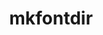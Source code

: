 ---
title: "mkfontdir"
layout: cache
categories: [package, develop]
meta: {"compilers": ["gcc@=10.5.0", "gcc@=11.1.0", "gcc@=11.4.0", "gcc@=13.3.0", "oneapi@=2024.2.1"], "num_specs": 31, "num_specs_by_stack": {"data-vis-sdk": 8, "developer-tools-aarch64-linux-gnu": 3, "developer-tools-x86_64_v3-linux-gnu": 3, "e4s": 5, "e4s-oneapi": 4, "hep": 5, "root": 31}, "oss": ["centos7", "rhel8", "ubuntu20.04", "ubuntu22.04"], "platforms": ["linux"], "stacks": ["data-vis-sdk", "developer-tools-aarch64-linux-gnu", "developer-tools-x86_64_v3-linux-gnu", "e4s", "e4s-oneapi", "hep", "root"], "targets": ["aarch64", "x86_64_v3"], "versions": ["1.0.7"]}
spec_details: [{"compiler": "gcc@=13.3.0", "hash": "2biha7dyv2kfenhqfx6cdas2bxl2d5fq", "os": "rhel8", "platform": "linux", "size": "-", "stacks": ["developer-tools-aarch64-linux-gnu", "root"], "target": "aarch64", "variants": ["build_system=autotools"], "versions": ["1.0.7"]}, {"compiler": "gcc@=11.1.0", "hash": "3inpq53263icqsvud7nicgbzefwv4jku", "os": "ubuntu20.04", "platform": "linux", "size": "-", "stacks": ["data-vis-sdk", "root"], "target": "x86_64_v3", "variants": ["build_system=autotools"], "versions": ["1.0.7"]}, {"compiler": "gcc@=11.1.0", "hash": "3llztdgzpttoxasqt6dt4kk5f77u32qh", "os": "ubuntu20.04", "platform": "linux", "size": "-", "stacks": ["data-vis-sdk", "root"], "target": "x86_64_v3", "variants": ["build_system=autotools"], "versions": ["1.0.7"]}, {"compiler": "gcc@=10.5.0", "hash": "4b34zccel7crgmoypb23yw3lzghbyqp2", "os": "centos7", "platform": "linux", "size": "-", "stacks": ["developer-tools-x86_64_v3-linux-gnu", "root"], "target": "x86_64_v3", "variants": ["build_system=autotools"], "versions": ["1.0.7"]}, {"compiler": "gcc@=11.1.0", "hash": "4l3matade2cdc7wpg3ahx2hy76qlwvrp", "os": "ubuntu20.04", "platform": "linux", "size": "-", "stacks": ["data-vis-sdk", "root"], "target": "x86_64_v3", "variants": ["build_system=autotools"], "versions": ["1.0.7"]}, {"compiler": "gcc@=11.1.0", "hash": "5chbb4xf2nrv7g33j6ulomfi6ml6yej3", "os": "ubuntu20.04", "platform": "linux", "size": "-", "stacks": ["data-vis-sdk", "root"], "target": "x86_64_v3", "variants": ["build_system=autotools"], "versions": ["1.0.7"]}, {"compiler": "gcc@=11.1.0", "hash": "a7abkfe3zf2lz7kkdqneforwsdnex2qx", "os": "ubuntu20.04", "platform": "linux", "size": "-", "stacks": ["data-vis-sdk", "root"], "target": "x86_64_v3", "variants": ["build_system=autotools"], "versions": ["1.0.7"]}, {"compiler": "gcc@=13.3.0", "hash": "agdqsw3rzu7tuw4bwtqpkeyewoxpn6bc", "os": "rhel8", "platform": "linux", "size": "-", "stacks": ["developer-tools-aarch64-linux-gnu", "root"], "target": "aarch64", "variants": ["build_system=autotools"], "versions": ["1.0.7"]}, {"compiler": "gcc@=10.5.0", "hash": "b6v654sa2rgqzxhtdb7tfm3tha2doies", "os": "centos7", "platform": "linux", "size": "-", "stacks": ["developer-tools-x86_64_v3-linux-gnu", "root"], "target": "x86_64_v3", "variants": ["build_system=autotools"], "versions": ["1.0.7"]}, {"compiler": "gcc@=13.3.0", "hash": "day2j2u4v4npykbcqiu5svnv3vvc7fdo", "os": "rhel8", "platform": "linux", "size": "-", "stacks": ["root"], "target": "aarch64", "variants": ["build_system=autotools"], "versions": ["1.0.7"]}, {"compiler": "gcc@=11.1.0", "hash": "dgeklr3kgvzm75bipdebouwnzrz5ldsu", "os": "ubuntu20.04", "platform": "linux", "size": "-", "stacks": ["data-vis-sdk", "root"], "target": "x86_64_v3", "variants": ["build_system=autotools"], "versions": ["1.0.7"]}, {"compiler": "gcc@=11.1.0", "hash": "dpqyfzk7sdusvya5tdpwqenblpvfaim7", "os": "ubuntu20.04", "platform": "linux", "size": "-", "stacks": ["data-vis-sdk", "root"], "target": "x86_64_v3", "variants": ["build_system=autotools"], "versions": ["1.0.7"]}, {"compiler": "gcc@=11.4.0", "hash": "edmh3aelwhkoyiartnsvraird2ngl75w", "os": "ubuntu22.04", "platform": "linux", "size": "-", "stacks": ["e4s", "root"], "target": "x86_64_v3", "variants": ["build_system=autotools"], "versions": ["1.0.7"]}, {"compiler": "oneapi@=2024.2.1", "hash": "grl4uom7hexp7lr5p6skfqf4lj47x7dt", "os": "ubuntu22.04", "platform": "linux", "size": "-", "stacks": ["e4s-oneapi", "root"], "target": "x86_64_v3", "variants": ["build_system=autotools"], "versions": ["1.0.7"]}, {"compiler": "oneapi@=2024.2.1", "hash": "gw4n7tdwytggcv6a7v7ug7aliby3vcjj", "os": "ubuntu22.04", "platform": "linux", "size": "-", "stacks": ["e4s-oneapi", "root"], "target": "x86_64_v3", "variants": ["build_system=autotools"], "versions": ["1.0.7"]}, {"compiler": "gcc@=11.4.0", "hash": "hd4ujrng6mkuzybdfhsh4xhsziap4xci", "os": "ubuntu22.04", "platform": "linux", "size": "-", "stacks": ["e4s", "root"], "target": "x86_64_v3", "variants": ["build_system=autotools"], "versions": ["1.0.7"]}, {"compiler": "gcc@=11.4.0", "hash": "hnwnnebss4vxoyprrzde4rwlvdsfrawe", "os": "ubuntu22.04", "platform": "linux", "size": "-", "stacks": ["hep", "root"], "target": "x86_64_v3", "variants": ["build_system=autotools"], "versions": ["1.0.7"]}, {"compiler": "gcc@=11.4.0", "hash": "meszn7bmwurpbqylhfnjgshwjyhykkkj", "os": "ubuntu22.04", "platform": "linux", "size": "-", "stacks": ["hep", "root"], "target": "x86_64_v3", "variants": ["build_system=autotools"], "versions": ["1.0.7"]}, {"compiler": "gcc@=11.1.0", "hash": "n3og5pvgtmf5aknmlxlkzophpo7ivw5g", "os": "ubuntu20.04", "platform": "linux", "size": "-", "stacks": ["data-vis-sdk", "root"], "target": "x86_64_v3", "variants": ["build_system=autotools"], "versions": ["1.0.7"]}, {"compiler": "gcc@=10.5.0", "hash": "nsjwezlm6ypenumuweujg6eawbfyu25c", "os": "centos7", "platform": "linux", "size": "-", "stacks": ["developer-tools-x86_64_v3-linux-gnu", "root"], "target": "x86_64_v3", "variants": ["build_system=autotools"], "versions": ["1.0.7"]}, {"compiler": "gcc@=11.4.0", "hash": "qom4cacjv4mkalj3awl34uchh33alqsk", "os": "ubuntu22.04", "platform": "linux", "size": "-", "stacks": ["hep", "root"], "target": "x86_64_v3", "variants": ["build_system=autotools"], "versions": ["1.0.7"]}, {"compiler": "oneapi@=2024.2.1", "hash": "qpqrhtvuowhieabubgsi46ry6ckir7mg", "os": "ubuntu22.04", "platform": "linux", "size": "-", "stacks": ["e4s-oneapi", "root"], "target": "x86_64_v3", "variants": ["build_system=autotools"], "versions": ["1.0.7"]}, {"compiler": "gcc@=13.3.0", "hash": "r4n6rf2j2hljfnyai5ihgigbrwlqh7d4", "os": "rhel8", "platform": "linux", "size": "-", "stacks": ["developer-tools-aarch64-linux-gnu", "root"], "target": "aarch64", "variants": ["build_system=autotools"], "versions": ["1.0.7"]}, {"compiler": "gcc@=11.4.0", "hash": "rxb3rp66lpwccuhay23vbtp6eqlvlasg", "os": "ubuntu22.04", "platform": "linux", "size": "-", "stacks": ["e4s", "root"], "target": "x86_64_v3", "variants": ["build_system=autotools"], "versions": ["1.0.7"]}, {"compiler": "gcc@=11.4.0", "hash": "sghl3mnkhewbjbfm3ptgue2gbi7rp5wc", "os": "ubuntu22.04", "platform": "linux", "size": "-", "stacks": ["e4s", "root"], "target": "x86_64_v3", "variants": ["build_system=autotools"], "versions": ["1.0.7"]}, {"compiler": "oneapi@=2024.2.1", "hash": "slhf6l3p67ajatowztkwq3icklhff4ma", "os": "ubuntu22.04", "platform": "linux", "size": "-", "stacks": ["e4s-oneapi", "root"], "target": "x86_64_v3", "variants": ["build_system=autotools"], "versions": ["1.0.7"]}, {"compiler": "gcc@=11.4.0", "hash": "tbynmc4gpqy3w5connph2tz4e3oagkbu", "os": "ubuntu22.04", "platform": "linux", "size": "-", "stacks": ["hep", "root"], "target": "x86_64_v3", "variants": ["build_system=autotools"], "versions": ["1.0.7"]}, {"compiler": "gcc@=11.4.0", "hash": "tluz3gkiagkdo2yp75ui5ujdnqhe6hlw", "os": "ubuntu22.04", "platform": "linux", "size": "-", "stacks": ["hep", "root"], "target": "x86_64_v3", "variants": ["build_system=autotools"], "versions": ["1.0.7"]}, {"compiler": "gcc@=10.5.0", "hash": "tz7dia6vzd2dlxhqbos7ahjjbbdjw7ra", "os": "centos7", "platform": "linux", "size": "-", "stacks": ["root"], "target": "x86_64_v3", "variants": ["build_system=autotools"], "versions": ["1.0.7"]}, {"compiler": "oneapi@=2024.2.1", "hash": "ufg32lfbzsj5kkgnkvfkk5wmraepyhp6", "os": "ubuntu22.04", "platform": "linux", "size": "-", "stacks": ["root"], "target": "x86_64_v3", "variants": ["build_system=autotools"], "versions": ["1.0.7"]}, {"compiler": "gcc@=11.4.0", "hash": "xiucy6ifvvm3nbuiwe4basapj6cch7aj", "os": "ubuntu22.04", "platform": "linux", "size": "-", "stacks": ["e4s", "root"], "target": "x86_64_v3", "variants": ["build_system=autotools"], "versions": ["1.0.7"]}]
---